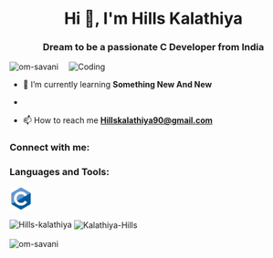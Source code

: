 <h1 align="center">Hi 👋, I'm Hills Kalathiya</h1>
<h3 align="center">Dream to be a passionate C Developer from India</h3>
<img align="right" alt="Coding" width="400" src="https://media.tenor.com/rePDfDWO3XoAAAAd/hacking.gif">

<p align="left"> <img src="https://komarev.com/ghpvc/?username=om-savani&label=Profile%20views&color=0e75b6&style=flat" alt="om-savani" /> </p>



- 🌱 I’m currently learning **Something New And New**

- 

- 📫 How to reach me **Hillskalathiya90@gmail.com**

<h3 align="left">Connect with me:</h3>
<p align="left">
</p>

<h3 align="left">Languages and Tools:</h3>
<p align="left"> <a href="https://www.cprogramming.com/" target="_blank" rel="noreferrer"> <img src="https://raw.githubusercontent.com/devicons/devicon/master/icons/c/c-original.svg" alt="c" width="40" height="40"/> </a>

<p><img align="left" src="https://github-readme-stats.vercel.app/api/top-langs?username=om-savani&show_icons=true&locale=en&layout=compact" alt="Hills-kalathiya" /></p>

<p>&nbsp;<img align="center" src="https://github-readme-stats.vercel.app/api?username=Kalathiya-Hills&show_icons=true&locale=en" alt="Kalathiya-Hills" /></p>

<p><img align="center" src="https://github-readme-streak-stats.herokuapp.com/?user=Kalathiya-Hills&" alt="om-savani" /></p>

